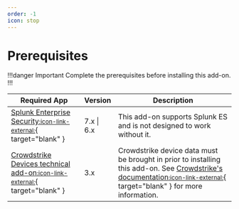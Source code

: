 ```yaml
---
order: -1
icon: stop
---
```


# Prerequisites

!!!danger Important
Complete the prerequisites before installing this add-on.
!!!

Required App | Version | Description
------------ | ------- | -----------
[Splunk Enterprise Security<small>:icon-link-external:</small>](https://splunkbase.splunk.com/app/263){ target="blank" } | 7.x \| 6.x | This add-on supports Splunk ES and is not designed to work without it.
[Crowdstrike Devices technical add-on<small>:icon-link-external:</small>](https://splunkbase.splunk.com/app/5570){ target="blank" } | 3.x | Crowdstrike device data must be brought in prior to installing this add-on. See [Crowdstrike's documentation<small>:icon-link-external:</small>](https://www.crowdstrike.com/resources/guides/crowdstrike-falcon-devices-add-on-for-splunk-guide-3-1/){ target="blank" } for more information.
